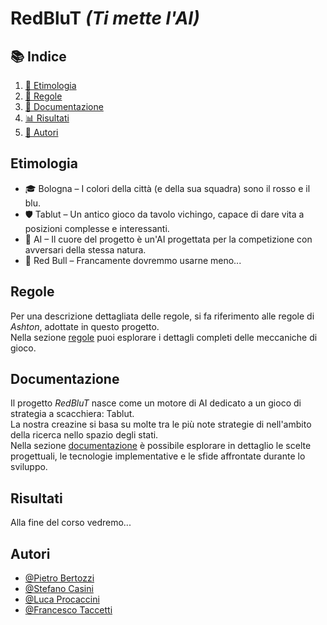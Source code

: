 # RedBluT *(Ti mette l'AI)*

## 📚 Indice

1. [🧬 Etimologia](#etimologia) 
2. [📖 Regole](#regole) 
3. [📑 Documentazione](#documentazione)
4. [📊 Risultati](#risultati)
5. [🤝 Autori](#autori)

## Etimologia

- 🎓 Bologna – I colori della città (e della sua squadra) sono il rosso e il blu.  
- 🛡️ Tablut – Un antico gioco da tavolo vichingo, capace di dare vita a posizioni complesse e interessanti.  
- 🤖 AI – Il cuore del progetto è un'AI progettata per la competizione con avversari della stessa natura.  
- 🥤 Red Bull – Francamente dovremmo usarne meno...

## Regole

Per una descrizione dettagliata delle regole, si fa riferimento alle regole di *Ashton*, adottate in questo progetto.  
Nella sezione [regole](rules) puoi esplorare i dettagli completi delle meccaniche di gioco.

## Documentazione

Il progetto *RedBluT* nasce come un motore di AI dedicato a un gioco di strategia a scacchiera: Tablut.  
La nostra creazine si basa su molte tra le più note strategie di nell'ambito della ricerca nello spazio degli stati.  
Nella sezione [documentazione](docs) è possibile esplorare in dettaglio le scelte progettuali, le tecnologie implementative e le sfide affrontate durante lo sviluppo.

## Risultati

Alla fine del corso vedremo...

## Autori

- [@Pietro Bertozzi](https://github.com/BertozziPietro)  
- [@Stefano Casini](https://github.com/StefanoCasini)  
- [@Luca Procaccini](https://github.com/LucaProcaccini)  
- [@Francesco Taccetti](https://github.com/Tacce)
